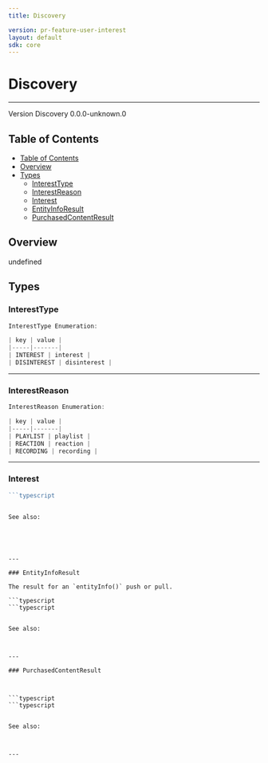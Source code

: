```yaml
---
title: Discovery

version: pr-feature-user-interest
layout: default
sdk: core
---
```


# Discovery

---

Version Discovery 0.0.0-unknown.0

## Table of Contents

- [Table of Contents](#table-of-contents)
- [Overview](#overview)
- [Types](#types)
  - [InterestType](#interesttype)
  - [InterestReason](#interestreason)
  - [Interest](#interest)
  - [EntityInfoResult](#entityinforesult)
  - [PurchasedContentResult](#purchasedcontentresult)

## Overview

undefined

## Types

### InterestType

```typescript
InterestType Enumeration:

| key | value |
|-----|-------|
| INTEREST | interest |
| DISINTEREST | disinterest |

```

---

### InterestReason

```typescript
InterestReason Enumeration:

| key | value |
|-----|-------|
| PLAYLIST | playlist |
| REACTION | reaction |
| RECORDING | recording |

```

---

### Interest

````typescript
```typescript

````

````

See also:





---

### EntityInfoResult

The result for an `entityInfo()` push or pull.

```typescript
```typescript

````

````

See also:



---

### PurchasedContentResult



```typescript
```typescript

````

```

See also:



---
```
